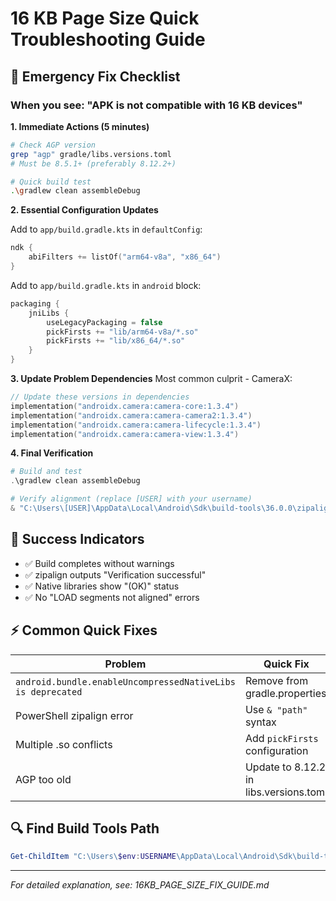# 16 KB Page Size Quick Troubleshooting Guide

## 🚨 Emergency Fix Checklist

### When you see: "APK is not compatible with 16 KB devices"

**1. Immediate Actions (5 minutes)**
```bash
# Check AGP version
grep "agp" gradle/libs.versions.toml
# Must be 8.5.1+ (preferably 8.12.2+)

# Quick build test
.\gradlew clean assembleDebug
```

**2. Essential Configuration Updates**

Add to `app/build.gradle.kts` in `defaultConfig`:
```kotlin
ndk {
    abiFilters += listOf("arm64-v8a", "x86_64")
}
```

Add to `app/build.gradle.kts` in `android` block:
```kotlin
packaging {
    jniLibs {
        useLegacyPackaging = false
        pickFirsts += "lib/arm64-v8a/*.so"
        pickFirsts += "lib/x86_64/*.so"
    }
}
```

**3. Update Problem Dependencies**
Most common culprit - CameraX:
```kotlin
// Update these versions in dependencies
implementation("androidx.camera:camera-core:1.3.4")
implementation("androidx.camera:camera-camera2:1.3.4")
implementation("androidx.camera:camera-lifecycle:1.3.4")
implementation("androidx.camera:camera-view:1.3.4")
```

**4. Final Verification**
```powershell
# Build and test
.\gradlew clean assembleDebug

# Verify alignment (replace [USER] with your username)
& "C:\Users\[USER]\AppData\Local\Android\Sdk\build-tools\36.0.0\zipalign.exe" -c -P 16 -v 4 "app\build\outputs\apk\debug\app-debug.apk"
```

## 🎯 Success Indicators
- ✅ Build completes without warnings
- ✅ zipalign outputs "Verification successful"
- ✅ Native libraries show "(OK)" status
- ✅ No "LOAD segments not aligned" errors

## ⚡ Common Quick Fixes

| Problem | Quick Fix |
|---------|-----------|
| `android.bundle.enableUncompressedNativeLibs is deprecated` | Remove from gradle.properties |
| PowerShell zipalign error | Use `& "path"` syntax |
| Multiple .so conflicts | Add `pickFirsts` configuration |
| AGP too old | Update to 8.12.2 in libs.versions.toml |

## 🔍 Find Build Tools Path
```powershell
Get-ChildItem "C:\Users\$env:USERNAME\AppData\Local\Android\Sdk\build-tools" | Sort-Object Name -Descending | Select-Object -First 1
```

---
*For detailed explanation, see: 16KB_PAGE_SIZE_FIX_GUIDE.md*
